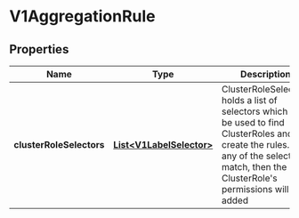
# V1AggregationRule

## Properties
Name | Type | Description | Notes
------------ | ------------- | ------------- | -------------
**clusterRoleSelectors** | [**List&lt;V1LabelSelector&gt;**](V1LabelSelector.md) | ClusterRoleSelectors holds a list of selectors which will be used to find ClusterRoles and create the rules. If any of the selectors match, then the ClusterRole&#39;s permissions will be added |  [optional]



